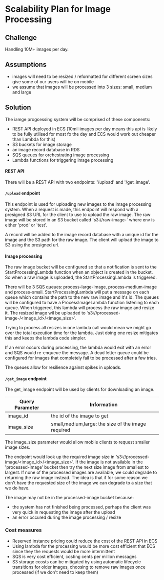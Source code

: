 # Scalability Plan for Image Processing
## Challenge
Handling 10M+ images per day.

## Assumptions

- images will need to be resized / reformatted for different screen sizes give some of our users will be on mobile
- we assume that images will be processed into 3 sizes: small, medium and large

## Solution

The iamge progcessing system will be comprised of these components:

- REST API deployed in ECS (10mil images per day means this api is likely to be fully utilised for most fo the day and ECS would work out cheaper than Lambda for this)
- S3 buckets for image storage
- an image record database in RDS
- SQS queues for orchestrating image processing
- Lambda functions for triggering image processing

#### REST API

There will be a REST API with two endpoints: '/upload' and '/get_image'.

#### `/upload` endpoint

This endpoint is used for uploading new images to the image processing system. When a request is made, this endpoint will respond with a presigned S3 URL for the client to use to upload the raw image. The raw image will be stored in an S3 bucket called 's3://raw-image-<env>' where env is either 'prod' or 'test'.

A record will be added to the image record database with a unique id for the image and the S3 path for the raw image. The client will upload the image to S3 using the presigned url.


#### Image processing

The raw image bucket will be configured so that a notification is sent to the StartProcessingLambda function when an object is created in the bucket. So when a raw image is uploaded, the StartProcessingLambda is triggered.

There will be 3 SQS queues: process-large-image, process-medium-image and process-small. StartProcessingLambda will put a message on each queue which contains the path to the new raw image and it's id.  The queues will be configured to have a ProcessImageLambda function listening to each queue. When triggered, this lambda will process the raw image and resize it. The resized image wil be uploaded to 's3://processed-image-<env>/<image_id>/<image_size>'.

Trying to process all resizes in one lambda call would mean we might go over the total execution time for the lambda. Just doing one resize mitigates this and keeps the lambda code simpler.

If an error occurs during processing, the lambda would exit with an error and SQS would re-enqueue the message. A dead letter queue could be configured for images that completely fail to be processed after a few tries.

The queues allow for resilience against spikes in uploads.


#### `/get_image` endpoint

The get_image endpoint will be used by clients for downloading an image. 

| Query Parameter | Information |
| --- | --- |
| image_id | the id of the image to get |
| image_size | small,medium,large: the size of the image required |


The image_size parameter would allow mobile clients to request smaller image sizes.

The endpoint would look up the required image size in 's3://processed-image/<image_id>/<image_size>'. If the image is not available in the 'processed-image' bucket then try the next size image from smallest to largest. If none of the processed images are available, we could degrade to returning the raw image instead.  The idea is that if for some reason we don't have the requested size of the image we can degrade to a size that we do have.

The image may not be in the processed-image bucket because:

- the system has not finished being processed, perhaps the client was very quick in requesting the image after the upload
- an error occured during the image processing / resize


### Cost measures


- Reserved instance pricing could reduce the cost of the REST API in ECS
- Using lambda for the processing would be more cost efficient that ECS since they the requests would be more intermittent
- SQS is very cost efficient, costing cents per million messages
- S3 storage ccosts can be mitigated by using automatic lifecycle transitions for older images, choosing to remove raw images once processed (if we don't need to keep them)

